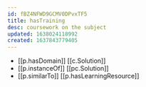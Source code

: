 ```yaml
---
id: fBZ4NFWD9GCMV0DPvxTF5
title: hasTraining
desc: coursework on the subject
updated: 1638024118992
created: 1637843779405
---
```




- [[p.hasDomain]] [[c.Solution]]
- [[p.instanceOf]] [[pc.Solution]]
- [[p.similarTo]] [[p.hasLearningResource]]
